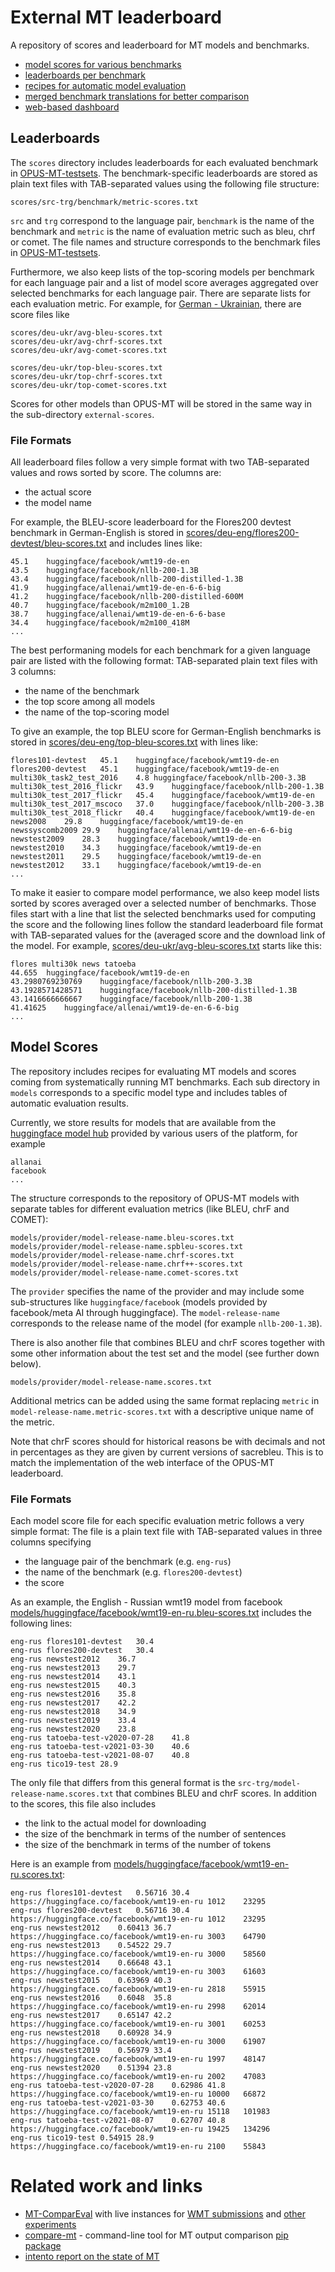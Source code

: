 
# External MT leaderboard

A repository of scores and leaderboard for MT models and benchmarks.

* [model scores for various benchmarks](models)
* [leaderboards per benchmark](scores)
* [recipes for automatic model evaluation](models)
* [merged benchmark translations for better comparison](compare)
* [web-based dashboard](https://github.com/Helsinki-NLP/OPUS-MT-dashboard)


## Leaderboards

The `scores` directory includes leaderboards for each evaluated benchmark in [OPUS-MT-testsets](https://github.com/Helsinki-NLP/OPUS-MT-testsets/). The benchmark-specific leaderboards are stored as plain text files with TAB-separated values using the following file structure:

```
scores/src-trg/benchmark/metric-scores.txt
```

`src` and `trg` correspond to the language pair, `benchmark` is the name of the benchmark and `metric` is the name of evaluation metric such as bleu, chrf or comet. The file names and structure corresponds to the benchmark files in [OPUS-MT-testsets](https://github.com/Helsinki-NLP/OPUS-MT-testsets). 

Furthermore, we also keep lists of the top-scoring models per benchmark for each language pair and a list of model score averages aggregated over selected benchmarks for each language pair. There are separate lists for each evaluation metric. For example, for [German - Ukrainian](scores/deu-ukr), there are score files like

```
scores/deu-ukr/avg-bleu-scores.txt
scores/deu-ukr/avg-chrf-scores.txt
scores/deu-ukr/avg-comet-scores.txt

scores/deu-ukr/top-bleu-scores.txt
scores/deu-ukr/top-chrf-scores.txt
scores/deu-ukr/top-comet-scores.txt
```

Scores for other models than OPUS-MT will be stored in the same way in the sub-directory `external-scores`.


### File Formats

All leaderboard files follow a very simple format with two TAB-separated values and rows sorted by score. The columns are:

* the actual score
* the model name

For example, the BLEU-score leaderboard for the Flores200 devtest benchmark in German-English is stored in [scores/deu-eng/flores200-devtest/bleu-scores.txt](scores/deu-eng/flores200-devtest/bleu-scores.txt) and includes lines like:

```
45.1	huggingface/facebook/wmt19-de-en
43.5	huggingface/facebook/nllb-200-1.3B
43.4	huggingface/facebook/nllb-200-distilled-1.3B
41.9	huggingface/allenai/wmt19-de-en-6-6-big
41.2	huggingface/facebook/nllb-200-distilled-600M
40.7	huggingface/facebook/m2m100_1.2B
38.7	huggingface/allenai/wmt19-de-en-6-6-base
34.4	huggingface/facebook/m2m100_418M
...
```

The best performaning models for each benchmark for a given language pair are listed with the following format: TAB-separated plain text files with 3 columns:

* the name of the benchmark
* the top score among all models
* the name of the top-scoring model

To give an example, the top BLEU score for German-English benchmarks is stored in [scores/deu-eng/top-bleu-scores.txt](scores/deu-eng/top-bleu-scores.txt) with lines like:

```
flores101-devtest	45.1	huggingface/facebook/wmt19-de-en
flores200-devtest	45.1	huggingface/facebook/wmt19-de-en
multi30k_task2_test_2016	4.8	huggingface/facebook/nllb-200-3.3B
multi30k_test_2016_flickr	43.9	huggingface/facebook/nllb-200-1.3B
multi30k_test_2017_flickr	45.4	huggingface/facebook/wmt19-de-en
multi30k_test_2017_mscoco	37.0	huggingface/facebook/nllb-200-3.3B
multi30k_test_2018_flickr	40.4	huggingface/facebook/wmt19-de-en
news2008	29.8	huggingface/facebook/wmt19-de-en
newssyscomb2009	29.9	huggingface/allenai/wmt19-de-en-6-6-big
newstest2009	28.3	huggingface/facebook/wmt19-de-en
newstest2010	34.3	huggingface/facebook/wmt19-de-en
newstest2011	29.5	huggingface/facebook/wmt19-de-en
newstest2012	33.1	huggingface/facebook/wmt19-de-en
...
```


To make it easier to compare model performance, we also keep model lists sorted by scores averaged over a selected number of benchmarks. Those files start with a line that list the selected benchmarks used for computing the score and the following lines follow the standard leaderboard file format with TAB-separated values for the (averaged score and the download link of the model. For example, [scores/deu-ukr/avg-bleu-scores.txt](scores/deu-ukr/avg-bleu-scores.txt) starts like this:


```
flores multi30k news tatoeba
44.655	huggingface/facebook/wmt19-de-en
43.2980769230769	huggingface/facebook/nllb-200-3.3B
43.1928571428571	huggingface/facebook/nllb-200-distilled-1.3B
43.1416666666667	huggingface/facebook/nllb-200-1.3B
41.41625	huggingface/allenai/wmt19-de-en-6-6-big
...
```



## Model Scores


The repository includes recipes for evaluating MT models and scores coming from systematically running MT benchmarks. 
Each sub directory in `models` corresponds to a specific model type and includes tables of automatic evaluation results.

Currently, we store results for models that are available from the [huggingface model hub](https://huggingface.co/models) provided by various users of the platform, for example

```
allanai
facebook
...
```

The structure corresponds to the repository of OPUS-MT models with separate tables for different evaluation metrics (like BLEU, chrF and COMET):

```
models/provider/model-release-name.bleu-scores.txt
models/provider/model-release-name.spbleu-scores.txt
models/provider/model-release-name.chrf-scores.txt
models/provider/model-release-name.chrf++-scores.txt
models/provider/model-release-name.comet-scores.txt
```

The `provider` specifies the name of the provider and may include some sub-structures like `huggingface/facebook` (models provided by facebook/meta AI through huggingface). The `model-release-name` corresponds to the release name of the model (for example `nllb-200-1.3B`).

There is also another file that combines BLEU and chrF scores together with some other information about the test set and the model (see further down below).

```
models/provider/model-release-name.scores.txt
```

Additional metrics can be added using the same format replacing `metric` in `model-release-name.metric-scores.txt` with a descriptive unique name of the metric.

Note that chrF scores should for historical reasons be with decimals and not in percentages as they are given by current versions of sacrebleu. This is to match the implementation of the web interface of the OPUS-MT leaderboard.



### File Formats

Each model score file for each specific evaluation metric follows a very simple format: The file is a plain text file with TAB-separated values in three columns specifying

* the language pair of the benchmark (e.g. `eng-rus`)
* the name of the benchmark (e.g. `flores200-devtest`)
* the score

As an example, the English - Russian wmt19 model from facebook [models/huggingface/facebook/wmt19-en-ru.bleu-scores.txt](models/huggingface/facebook/wmt19-en-ru.bleu-scores.txt) includes the following lines:

```
eng-rus	flores101-devtest	30.4
eng-rus	flores200-devtest	30.4
eng-rus	newstest2012	36.7
eng-rus	newstest2013	29.7
eng-rus	newstest2014	43.1
eng-rus	newstest2015	40.3
eng-rus	newstest2016	35.8
eng-rus	newstest2017	42.2
eng-rus	newstest2018	34.9
eng-rus	newstest2019	33.4
eng-rus	newstest2020	23.8
eng-rus	tatoeba-test-v2020-07-28	41.8
eng-rus	tatoeba-test-v2021-03-30	40.6
eng-rus	tatoeba-test-v2021-08-07	40.8
eng-rus	tico19-test	28.9
```


The only file that differs from this general format is the `src-trg/model-release-name.scores.txt` that combines BLEU and chrF scores. In addition to the scores, this file also includes

* the link to the actual model for downloading
* the size of the benchmark in terms of the number of sentences
* the size of the benchmark in terms of the number of tokens

Here is an example from [models/huggingface/facebook/wmt19-en-ru.scores.txt](models/huggingface/facebook/wmt19-en-ru.scores.txt):

```
eng-rus	flores101-devtest	0.56716	30.4	https://huggingface.co/facebook/wmt19-en-ru	1012	23295
eng-rus	flores200-devtest	0.56716	30.4	https://huggingface.co/facebook/wmt19-en-ru	1012	23295
eng-rus	newstest2012	0.60413	36.7	https://huggingface.co/facebook/wmt19-en-ru	3003	64790
eng-rus	newstest2013	0.54522	29.7	https://huggingface.co/facebook/wmt19-en-ru	3000	58560
eng-rus	newstest2014	0.66648	43.1	https://huggingface.co/facebook/wmt19-en-ru	3003	61603
eng-rus	newstest2015	0.63969	40.3	https://huggingface.co/facebook/wmt19-en-ru	2818	55915
eng-rus	newstest2016	0.6048	35.8	https://huggingface.co/facebook/wmt19-en-ru	2998	62014
eng-rus	newstest2017	0.65147	42.2	https://huggingface.co/facebook/wmt19-en-ru	3001	60253
eng-rus	newstest2018	0.60928	34.9	https://huggingface.co/facebook/wmt19-en-ru	3000	61907
eng-rus	newstest2019	0.56979	33.4	https://huggingface.co/facebook/wmt19-en-ru	1997	48147
eng-rus	newstest2020	0.51394	23.8	https://huggingface.co/facebook/wmt19-en-ru	2002	47083
eng-rus	tatoeba-test-v2020-07-28	0.62986	41.8	https://huggingface.co/facebook/wmt19-en-ru	10000	66872
eng-rus	tatoeba-test-v2021-03-30	0.62753	40.6	https://huggingface.co/facebook/wmt19-en-ru	15118	101983
eng-rus	tatoeba-test-v2021-08-07	0.62707	40.8	https://huggingface.co/facebook/wmt19-en-ru	19425	134296
eng-rus	tico19-test	0.54915	28.9	https://huggingface.co/facebook/wmt19-en-ru	2100	55843
```


# Related work and links

* [MT-ComparEval](https://github.com/ondrejklejch/MT-ComparEval) with live instances for [WMT submissions](http://wmt.ufal.cz/) and [other experiments](http://mt-compareval.ufal.cz/)
* [compare-mt](https://github.com/neulab/compare-mt) - command-line tool for MT output comparison [pip package](https://pypi.org/project/compare-mt/)
* [intento report on the state of MT](https://inten.to/machine-translation-report-2022/)
